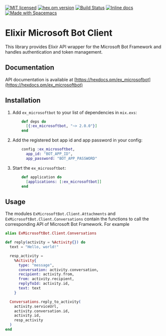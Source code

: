 [![MIT licensed](https://img.shields.io/badge/license-MIT-blue.svg)](https://raw.githubusercontent.com/zabirauf/ex_microsoftbot/master/LICENSE.md) [![hex.pm version](https://img.shields.io/hexpm/v/httpotion.svg?style=flat)](https://hex.pm/packages/ex_microsoftbot) [![Build Status](https://travis-ci.org/zabirauf/ex_microsoftbot.svg?branch=master)](https://travis-ci.org/zabirauf/ex_microsoftbot) [![Inline docs](http://inch-ci.org/github/zabirauf/ex_microsoftbot.svg)](http://inch-ci.org/github/zabirauf/ex_microsoftbot) <a href="http://github.com/syl20bnr/spacemacs"><img src="https://cdn.rawgit.com/syl20bnr/spacemacs/442d025779da2f62fc86c2082703697714db6514/assets/spacemacs-badge.svg" alt="Made with Spacemacs"></a>

Elixir Microsoft Bot Client 
======================================

This library provides Elixir API wrapper for the Microsoft Bot Framework and handles authentication and token management.

## Documentation

API documentation is available at [https://hexdocs.pm/ex_microsofbot](https://hexdocs.pm/ex_microsoftbot)

## Installation

  1. Add `ex_microsoftbot` to your list of dependencies in `mix.exs`:

        ```elixir
            def deps do
              [{:ex_microsoftbot, "~> 2.0.0"}]
            end
        ```

  2. Add the registered bot app id and app password in your config:

        ```elixir
            config :ex_microsoftbot,
              app_id: "BOT_APP_ID",
              app_password: "BOT_APP_PASSWORD"
        ```

  3. Start the `ex_microsoftbot`:

        ```elixir
            def application do
              [applications: [:ex_microsoftbot]]
            end
        ```

## Usage

The modules `ExMicrosoftBot.Client.Attachments` and `ExMicrosoftBot.Client.Conversations` contain the functions to call the corresponding API of Microsoft Bot Framework. For example

```elixir
alias ExMicrosoftBot.Client.Conversations

def reply(activity = %Activity{}) do
  text = "Hello, world!"

  resp_activity =
    %Activity{
      type: "message",
      conversation: activity.conversation,
      recipient: activity.from,
      from: activity.recipient,
      replyToId: activity.id,
      text: text
    }

  Conversations.reply_to_activity(
    activity.serviceUrl,
    activity.conversation.id,
    activity.id,
    resp_activity
  )
end
```
